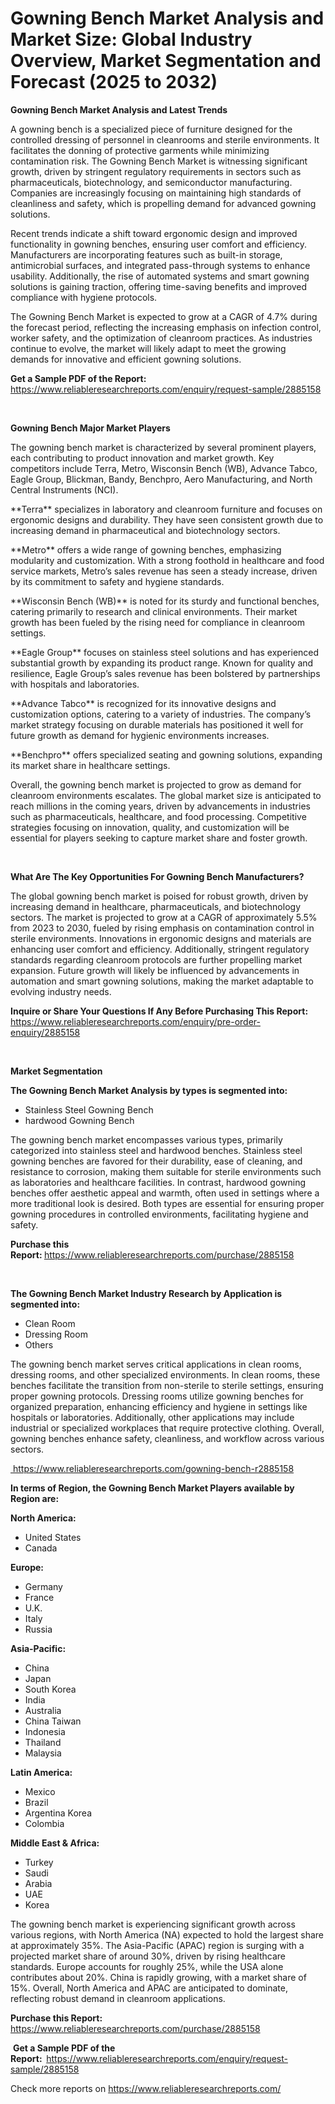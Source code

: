 <p><h1>Gowning Bench Market Analysis and Market Size: Global Industry Overview, Market Segmentation and Forecast (2025 to 2032)</h1></p><p><strong>Gowning Bench Market Analysis and Latest Trends</strong></p>
<p><p>A gowning bench is a specialized piece of furniture designed for the controlled dressing of personnel in cleanrooms and sterile environments. It facilitates the donning of protective garments while minimizing contamination risk. The Gowning Bench Market is witnessing significant growth, driven by stringent regulatory requirements in sectors such as pharmaceuticals, biotechnology, and semiconductor manufacturing. Companies are increasingly focusing on maintaining high standards of cleanliness and safety, which is propelling demand for advanced gowning solutions.</p><p>Recent trends indicate a shift toward ergonomic design and improved functionality in gowning benches, ensuring user comfort and efficiency. Manufacturers are incorporating features such as built-in storage, antimicrobial surfaces, and integrated pass-through systems to enhance usability. Additionally, the rise of automated systems and smart gowning solutions is gaining traction, offering time-saving benefits and improved compliance with hygiene protocols.</p><p>The Gowning Bench Market is expected to grow at a CAGR of 4.7% during the forecast period, reflecting the increasing emphasis on infection control, worker safety, and the optimization of cleanroom practices. As industries continue to evolve, the market will likely adapt to meet the growing demands for innovative and efficient gowning solutions.</p></p>
<p><strong>Get a Sample PDF of the Report:&nbsp;</strong> <a href="https://www.reliableresearchreports.com/enquiry/request-sample/2885158?utm_campaign=2957&utm_medium=2&utm_source=Github&utm_content=ia&utm_term=13032025&utm_id=gowning-bench">https://www.reliableresearchreports.com/enquiry/request-sample/2885158</a></p>
<p>&nbsp;</p>
<p><strong>Gowning Bench Major Market Players</strong></p>
<p><p>The gowning bench market is characterized by several prominent players, each contributing to product innovation and market growth. Key competitors include Terra, Metro, Wisconsin Bench (WB), Advance Tabco, Eagle Group, Blickman, Bandy, Benchpro, Aero Manufacturing, and North Central Instruments (NCI).</p><p>**Terra** specializes in laboratory and cleanroom furniture and focuses on ergonomic designs and durability. They have seen consistent growth due to increasing demand in pharmaceutical and biotechnology sectors.</p><p>**Metro** offers a wide range of gowning benches, emphasizing modularity and customization. With a strong foothold in healthcare and food service markets, Metro’s sales revenue has seen a steady increase, driven by its commitment to safety and hygiene standards.</p><p>**Wisconsin Bench (WB)** is noted for its sturdy and functional benches, catering primarily to research and clinical environments. Their market growth has been fueled by the rising need for compliance in cleanroom settings.</p><p>**Eagle Group** focuses on stainless steel solutions and has experienced substantial growth by expanding its product range. Known for quality and resilience, Eagle Group’s sales revenue has been bolstered by partnerships with hospitals and laboratories.</p><p>**Advance Tabco** is recognized for its innovative designs and customization options, catering to a variety of industries. The company’s market strategy focusing on durable materials has positioned it well for future growth as demand for hygienic environments increases.</p><p>**Benchpro** offers specialized seating and gowning solutions, expanding its market share in healthcare settings. </p><p>Overall, the gowning bench market is projected to grow as demand for cleanroom environments escalates. The global market size is anticipated to reach millions in the coming years, driven by advancements in industries such as pharmaceuticals, healthcare, and food processing. Competitive strategies focusing on innovation, quality, and customization will be essential for players seeking to capture market share and foster growth.</p></p>
<p>&nbsp;</p>
<p><strong>What Are The Key Opportunities For Gowning Bench Manufacturers?</strong></p>
<p><p>The global gowning bench market is poised for robust growth, driven by increasing demand in healthcare, pharmaceuticals, and biotechnology sectors. The market is projected to grow at a CAGR of approximately 5.5% from 2023 to 2030, fueled by rising emphasis on contamination control in sterile environments. Innovations in ergonomic designs and materials are enhancing user comfort and efficiency. Additionally, stringent regulatory standards regarding cleanroom protocols are further propelling market expansion. Future growth will likely be influenced by advancements in automation and smart gowning solutions, making the market adaptable to evolving industry needs.</p></p>
<p><strong>Inquire or Share Your Questions If Any Before Purchasing This Report:</strong> <a href="https://www.reliableresearchreports.com/enquiry/pre-order-enquiry/2885158?utm_campaign=2957&utm_medium=2&utm_source=Github&utm_content=ia&utm_term=13032025&utm_id=gowning-bench">https://www.reliableresearchreports.com/enquiry/pre-order-enquiry/2885158</a></p>
<p>&nbsp;</p>
<p><strong>Market Segmentation</strong></p>
<p><strong>The Gowning Bench Market Analysis by types is segmented into:</strong></p>
<p><ul><li>Stainless Steel Gowning Bench</li><li>hardwood Gowning Bench</li></ul></p>
<p><p>The gowning bench market encompasses various types, primarily categorized into stainless steel and hardwood benches. Stainless steel gowning benches are favored for their durability, ease of cleaning, and resistance to corrosion, making them suitable for sterile environments such as laboratories and healthcare facilities. In contrast, hardwood gowning benches offer aesthetic appeal and warmth, often used in settings where a more traditional look is desired. Both types are essential for ensuring proper gowning procedures in controlled environments, facilitating hygiene and safety.</p></p>
<p><strong>Purchase this Report:&nbsp;</strong><a href="https://www.reliableresearchreports.com/purchase/2885158?utm_campaign=2957&utm_medium=2&utm_source=Github&utm_content=ia&utm_term=13032025&utm_id=gowning-bench">https://www.reliableresearchreports.com/purchase/2885158</a></p>
<p>&nbsp;</p>
<p><strong>The Gowning Bench Market Industry Research by Application is segmented into:</strong></p>
<p><ul><li>Clean Room</li><li>Dressing Room</li><li>Others</li></ul></p>
<p><p>The gowning bench market serves critical applications in clean rooms, dressing rooms, and other specialized environments. In clean rooms, these benches facilitate the transition from non-sterile to sterile settings, ensuring proper gowning protocols. Dressing rooms utilize gowning benches for organized preparation, enhancing efficiency and hygiene in settings like hospitals or laboratories. Additionally, other applications may include industrial or specialized workplaces that require protective clothing. Overall, gowning benches enhance safety, cleanliness, and workflow across various sectors.</p></p>
<p><a href="https://www.reliableresearchreports.com/gowning-bench-r2885158?utm_campaign=2957&utm_medium=2&utm_source=Github&utm_content=ia&utm_term=13032025&utm_id=gowning-bench">&nbsp;https://www.reliableresearchreports.com/gowning-bench-r2885158</a></p>
<p><strong>In terms of Region, the Gowning Bench Market Players available by Region are:</strong></p>
<p>
    <p> <strong> North America: </strong>
        <ul>
            <li>United States</li>
            <li>Canada</li>
        </ul>
        </p> 
    <p> <strong> Europe: </strong>
        <ul>
            <li>Germany</li>
            <li>France</li>
            <li>U.K.</li>
            <li>Italy</li>
            <li>Russia</li>
        </ul>
        </p> 
    <p> <strong> Asia-Pacific: </strong>
        <ul>
            <li>China</li>
            <li>Japan</li>
            <li>South Korea</li>
            <li>India</li>
            <li>Australia</li>
            <li>China Taiwan</li>
            <li>Indonesia</li>
            <li>Thailand</li>
            <li>Malaysia</li>
        </ul>
        </p> 
    <p> <strong> Latin America: </strong>
        <ul>
            <li>Mexico</li>
            <li>Brazil</li>
            <li>Argentina Korea</li>
            <li>Colombia</li>
        </ul>
        </p> 
    <p> <strong> Middle East & Africa: </strong>
        <ul>
            <li>Turkey</li>
            <li>Saudi</li>
            <li>Arabia</li>
            <li>UAE</li>
            <li>Korea</li>
        </ul>
    </p>
    </p>
<p><p>The gowning bench market is experiencing significant growth across various regions, with North America (NA) expected to hold the largest share at approximately 35%. The Asia-Pacific (APAC) region is surging with a projected market share of around 30%, driven by rising healthcare standards. Europe accounts for roughly 25%, while the USA alone contributes about 20%. China is rapidly growing, with a market share of 15%. Overall, North America and APAC are anticipated to dominate, reflecting robust demand in cleanroom applications.</p></p>
<p><strong>Purchase this Report: </strong><a href="https://www.reliableresearchreports.com/purchase/2885158?utm_campaign=2957&utm_medium=2&utm_source=Github&utm_content=ia&utm_term=13032025&utm_id=gowning-bench">https://www.reliableresearchreports.com/purchase/2885158</a></p>
<p>&nbsp;<strong>Get a Sample PDF of the Report:&nbsp;&nbsp;</strong><a href="https://www.reliableresearchreports.com/enquiry/request-sample/2885158?utm_campaign=2957&utm_medium=2&utm_source=Github&utm_content=ia&utm_term=13032025&utm_id=gowning-bench">https://www.reliableresearchreports.com/enquiry/request-sample/2885158</a></p>
<p><strong></strong></p>
<p>Check more reports on <a href="https://www.reliableresearchreports.com/?utm_campaign=2957&utm_medium=2&utm_source=Github&utm_content=ia&utm_term=13032025&utm_id=gowning-bench">https://www.reliableresearchreports.com/</a></p>